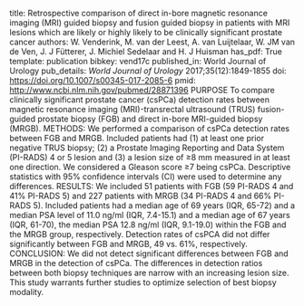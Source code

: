 title: Retrospective comparison of direct in-bore magnetic resonance imaging (MRI) guided biopsy and fusion guided biopsy in patients with MRI lesions which are likely or highly likely to be clinically significant prostate cancer
authors: W. Venderink, M. van der Leest, A. van Luijtelaar, W. JM van de Ven, J. J Fütterer, J. Michiel Sedelaar and H. J Huisman
has_pdf: True
template: publication
bibkey: vend17c
published_in: World Journal of Urology
pub_details: <i>World Journal of Urology</i> 2017;35(12):1849-1855
doi: https://doi.org/10.1007/s00345-017-2085-6
pmid: http://www.ncbi.nlm.nih.gov/pubmed/28871396
PURPOSE To compare clinically significant prostate cancer (csPCa) detection rates between magnetic resonance imaging (MRI)-transrectal ultrasound (TRUS) fusion-guided prostate biopsy (FGB) and direct in-bore MRI-guided biopsy (MRGB). METHODS: We performed a comparison of csPCa detection rates between FGB and MRGB. Included patients had (1) at least one prior negative TRUS biopsy; (2) a Prostate Imaging Reporting and Data System (PI-RADS) 4 or 5 lesion and (3) a lesion size of ≥8 mm measured in at least one direction. We considered a Gleason score ≥7 being csPCa. Descriptive statistics with 95% confidence intervals (CI) were used to determine any differences. RESULTS: We included 51 patients with FGB (59 PI-RADS 4 and 41% PI-RADS 5) and 227 patients with MRGB (34 PI-RADS 4 and 66% PI-RADS 5). Included patients had a median age of 69 years (IQR, 65-72) and a median PSA level of 11.0 ng/ml (IQR, 7.4-15.1) and a median age of 67 years (IQR, 61-70), the median PSA 12.8 ng/ml (IQR, 9.1-19.0) within the FGB and the MRGB group, respectively. Detection rates of csPCA did not differ significantly between FGB and MRGB, 49 vs. 61%, respectively. CONCLUSION: We did not detect significant differences between FGB and MRGB in the detection of csPCa. The differences in detection ratios between both biopsy techniques are narrow with an increasing lesion size. This study warrants further studies to optimize selection of best biopsy modality.

